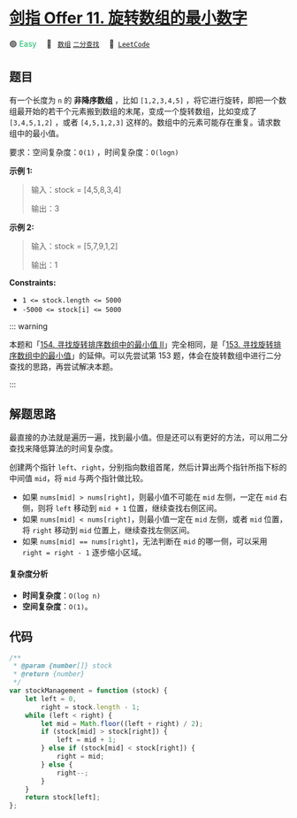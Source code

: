 # [剑指 Offer 11. 旋转数组的最小数字](https://leetcode.cn/problems/xuan-zhuan-shu-zu-de-zui-xiao-shu-zi-lcof)

🟢 <font color=#15bd66>Easy</font>&emsp; 🔖&ensp; [`数组`](/outline/tag/array.md) [`二分查找`](/outline/tag/binary-search.md)&emsp; 🔗&ensp;[`LeetCode`](https://leetcode.cn/problems/xuan-zhuan-shu-zu-de-zui-xiao-shu-zi-lcof)

## 题目

有一个长度为 `n` 的 **非降序数组** ，比如 `[1,2,3,4,5]` ，将它进行旋转，即把一个数组最开始的若干个元素搬到数组的末尾，变成一个旋转数组，比如变成了 `[3,4,5,1,2]` ，或者 `[4,5,1,2,3]` 这样的。数组中的元素可能存在重复。请求数组中的最小值。

要求：空间复杂度：`O(1)` ，时间复杂度：`O(logn)`

**示例 1:**

> 输入：stock = [4,5,8,3,4]
>
> 输出：3

**示例 2:**

> 输入：stock = [5,7,9,1,2]
>
> 输出：1

**Constraints:**

- `1 <= stock.length <= 5000`
- `-5000 <= stock[i] <= 5000`

::: warning

本题和「[154. 寻找旋转排序数组中的最小值 II](./0154.md)」完全相同，是「[153. 寻找旋转排序数组中的最小值](./0153.md)」的延伸。可以先尝试第 153 题，体会在旋转数组中进行二分查找的思路，再尝试解决本题。

:::

## 解题思路

最直接的办法就是遍历一遍，找到最小值。但是还可以有更好的方法，可以用二分查找来降低算法的时间复杂度。

创建两个指针 `left`、`right`，分别指向数组首尾，然后计算出两个指针所指下标的中间值 `mid`，将 `mid` 与两个指针做比较。

- 如果 `nums[mid] > nums[right]`，则最小值不可能在 `mid` 左侧，一定在 `mid` 右侧，则将 `left` 移动到 `mid + 1` 位置，继续查找右侧区间。
- 如果 `nums[mid] < nums[right]`，则最小值一定在 `mid` 左侧，或者 `mid` 位置，将 `right` 移动到 `mid` 位置上，继续查找左侧区间。
- 如果 `nums[mid] == nums[right]`，无法判断在 `mid` 的哪一侧，可以采用 `right = right - 1` 逐步缩小区域。

#### 复杂度分析

- **时间复杂度**：`O(log n)`
- **空间复杂度**：`O(1)`。

## 代码

```javascript
/**
 * @param {number[]} stock
 * @return {number}
 */
var stockManagement = function (stock) {
	let left = 0,
		right = stock.length - 1;
	while (left < right) {
		let mid = Math.floor((left + right) / 2);
		if (stock[mid] > stock[right]) {
			left = mid + 1;
		} else if (stock[mid] < stock[right]) {
			right = mid;
		} else {
			right--;
		}
	}
	return stock[left];
};
```
